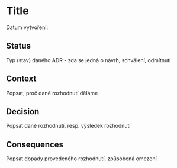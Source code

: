 # Title
Datum vytvoření: 

## Status
Typ (stav) daného ADR - zda se jedná o návrh, schválení, odmítnutí

## Context
Popsat, proč dané rozhodnutí děláme

## Decision
Popsat dané rozhodnutí, resp. výsledek rozhodnutí

## Consequences 
Popsat dopady provedeného rozhodnutí, způsobená omezení
